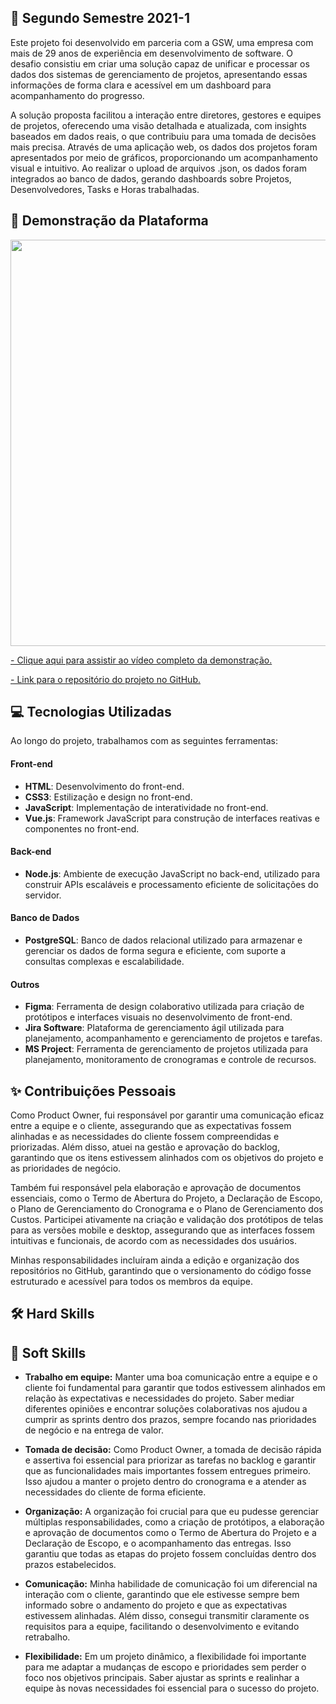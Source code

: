 ## 📝 Segundo Semestre 2021-1

Este projeto foi desenvolvido em parceria com a GSW, uma empresa com mais de 29 anos de experiência em desenvolvimento de software. O desafio consistiu em criar uma solução capaz de 
unificar e processar os dados dos sistemas de gerenciamento de projetos, apresentando essas informações de forma clara e acessível em um dashboard para acompanhamento do progresso.

A solução proposta facilitou a interação entre diretores, gestores e equipes de projetos, oferecendo uma visão detalhada e atualizada, com insights baseados em dados reais, o que 
contribuiu para uma tomada de decisões mais precisa. Através de uma aplicação web, os dados dos projetos foram apresentados por meio de gráficos, proporcionando um acompanhamento visual 
e intuitivo. Ao realizar o upload de arquivos .json, os dados foram integrados ao banco de dados, gerando dashboards sobre Projetos, Desenvolvedores, Tasks e Horas trabalhadas.

## 🚀 Demonstração da Plataforma

<p align="center">
  <img src="https://github.com/deborafaria01/TG-fatec/blob/main/Gifs/first-access.gif" style="width: 650px; height: auto;">
</p>

[- Clique aqui para assistir ao vídeo completo da demonstração.](https://www.youtube.com/watch?v=8j8ktkdrvd4)

[- Link para o repositório do projeto no GitHub.](https://github.com/deborafaria01/api-fatec-2s-gswatcher/tree/main)

## 💻 Tecnologias Utilizadas
Ao longo do projeto, trabalhamos com as seguintes ferramentas:

#### Front-end
- **HTML**: Desenvolvimento do front-end.
- **CSS3**: Estilização e design no front-end.
- **JavaScript**: Implementação de interatividade no front-end.
- **Vue.js**: Framework JavaScript para construção de interfaces reativas e componentes no front-end.

#### Back-end
- **Node.js**: Ambiente de execução JavaScript no back-end, utilizado para construir APIs escaláveis e processamento eficiente de solicitações do servidor.

#### Banco de Dados
- **PostgreSQL**: Banco de dados relacional utilizado para armazenar e gerenciar os dados de forma segura e eficiente, com suporte a consultas complexas e escalabilidade.

#### Outros
- **Figma**: Ferramenta de design colaborativo utilizada para criação de protótipos e interfaces visuais no desenvolvimento de front-end.
- **Jira Software**: Plataforma de gerenciamento ágil utilizada para planejamento, acompanhamento e gerenciamento de projetos e tarefas.
- **MS Project**: Ferramenta de gerenciamento de projetos utilizada para planejamento, monitoramento de cronogramas e controle de recursos.

## ✨ Contribuições Pessoais

Como Product Owner, fui responsável por garantir uma comunicação eficaz entre a equipe e o cliente, assegurando que as expectativas fossem alinhadas e as necessidades do cliente fossem 
compreendidas e priorizadas. Além disso, atuei na gestão e aprovação do backlog, garantindo que os itens estivessem alinhados com os objetivos do projeto e as prioridades de negócio.

Também fui responsável pela elaboração e aprovação de documentos essenciais, como o Termo de Abertura do Projeto, a Declaração de Escopo, o Plano de Gerenciamento do Cronograma e o Plano 
de Gerenciamento dos Custos. Participei ativamente na criação e validação dos protótipos de telas para as versões mobile e desktop, assegurando que as interfaces fossem intuitivas e 
funcionais, de acordo com as necessidades dos usuários.

Minhas responsabilidades incluíram ainda a edição e organização dos repositórios no GitHub, garantindo que o versionamento do código fosse estruturado e acessível para todos os membros da equipe. 

## 🛠️ Hard Skills

## 🌱 Soft Skills

- **Trabalho em equipe:** Manter uma boa comunicação entre a equipe e o cliente foi fundamental para garantir que todos estivessem alinhados em relação às expectativas e necessidades do 
projeto. Saber mediar diferentes opiniões e encontrar soluções colaborativas nos ajudou a cumprir as sprints dentro dos prazos, sempre focando nas prioridades de negócio e na entrega de 
valor.

- **Tomada de decisão:** Como Product Owner, a tomada de decisão rápida e assertiva foi essencial para priorizar as tarefas no backlog e garantir que as funcionalidades mais importantes fossem entregues primeiro. Isso ajudou a manter o projeto dentro do cronograma e a atender as necessidades do cliente de forma eficiente.

- **Organização:** A organização foi crucial para que eu pudesse gerenciar múltiplas responsabilidades, como a criação de protótipos, a elaboração e aprovação de documentos como o Termo de Abertura do Projeto e a Declaração de Escopo, e o acompanhamento das entregas. Isso garantiu que todas as etapas do projeto fossem concluídas dentro dos prazos estabelecidos.

- **Comunicação:** Minha habilidade de comunicação foi um diferencial na interação com o cliente, garantindo que ele estivesse sempre bem informado sobre o andamento do projeto e que as expectativas estivessem alinhadas. Além disso, consegui transmitir claramente os requisitos para a equipe, facilitando o desenvolvimento e evitando retrabalho.

- **Flexibilidade:** Em um projeto dinâmico, a flexibilidade foi importante para me adaptar a mudanças de escopo e prioridades sem perder o foco nos objetivos principais. Saber ajustar as sprints e realinhar a equipe às novas necessidades foi essencial para o sucesso do projeto.
